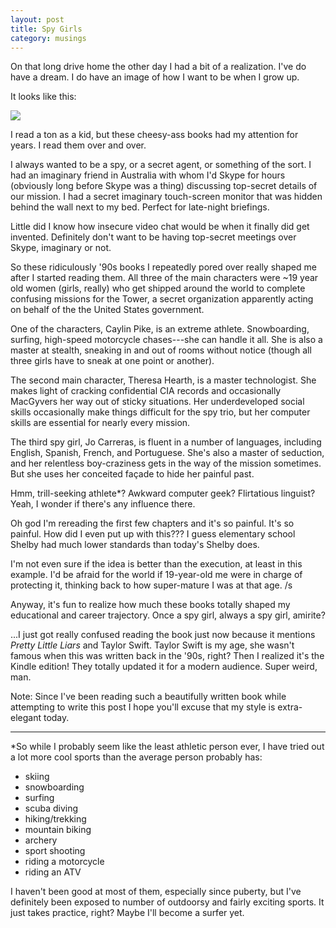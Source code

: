 ```yaml
---
layout: post
title: Spy Girls
category: musings
---
```


On that long drive home the other day I had a bit of a realization. I've do have a dream. I do have an image of how I want to be when I grow up.
  
It looks like this:

<img class="center-block" src="{{ site.url }}/assets/spygirls.jpg"/>

I read a ton as a kid, but these cheesy-ass books had my attention for years. I read them over and over. 

I always wanted to be a spy, or a secret agent, or something of the sort. I had an imaginary friend in Australia with whom I'd Skype for hours (obviously long before Skype was a thing) discussing top-secret details of our mission. I had a secret imaginary touch-screen monitor that was hidden behind the wall next to my bed. Perfect for late-night briefings.

Little did I know how insecure video chat would be when it finally did get invented. Definitely don't want to be having top-secret meetings over Skype, imaginary or not.

So these ridiculously '90s books I repeatedly pored over really shaped me after I started reading them. All three of the main characters were ~19 year old women (girls, really) who get shipped around the world to complete confusing missions for the Tower, a secret organization apparently acting on behalf of the the United States government.

One of the characters, Caylin Pike, is an extreme athlete. Snowboarding, surfing, high-speed motorcycle chases---she can handle it all. She is also a master at stealth, sneaking in and out of rooms without notice (though all three girls have to sneak at one point or another).

The second main character, Theresa Hearth, is a master technologist. She makes light of cracking confidential CIA records and occasionally MacGyvers her way out of sticky situations. Her underdeveloped social skills occasionally make things difficult for the spy trio, but her computer skills are essential for nearly every mission.

The third spy girl, Jo Carreras, is fluent in a number of languages, including English, Spanish, French, and Portuguese. She's also a master of seduction, and her relentless boy-craziness gets in the way of the mission sometimes. But she uses her conceited façade to hide her painful past.

Hmm, trill-seeking athlete*? Awkward computer geek? Flirtatious linguist? Yeah, I wonder if there's any influence there.

Oh god I'm rereading the first few chapters and it's so painful. It's so painful. How did I even put up with this??? I guess elementary school Shelby had much lower standards than today's Shelby does.
  
I'm not even sure if the idea is better than the execution, at least in this example. I'd be afraid for the world if 19-year-old me were in charge of protecting it, thinking back to how super-mature I was at that age. /s

Anyway, it's fun to realize how much these books totally shaped my educational and career trajectory. Once a spy girl, always a spy girl, amirite?

...I just got really confused reading the book just now because it mentions *Pretty Little Liars* and Taylor Swift. Taylor Swift is my age, she wasn't famous when this was written back in the '90s, right? Then I realized it's the Kindle edition! They totally updated it for a modern audience. Super weird, man.

Note: Since I've been reading such a beautifully written book while attempting to write this post I hope you'll excuse that my style is extra-elegant today.

---

\*So while I probably seem like the least athletic person ever, I have tried out a lot more cool sports than the average person probably has:

- skiing
- snowboarding
- surfing
- scuba diving
- hiking/trekking
- mountain biking
- archery
- sport shooting
- riding a motorcycle
- riding an ATV

I haven't been good at most of them, especially since puberty, but I've definitely been exposed to number of outdoorsy and fairly exciting sports. It just takes practice, right? Maybe I'll become a surfer yet.
